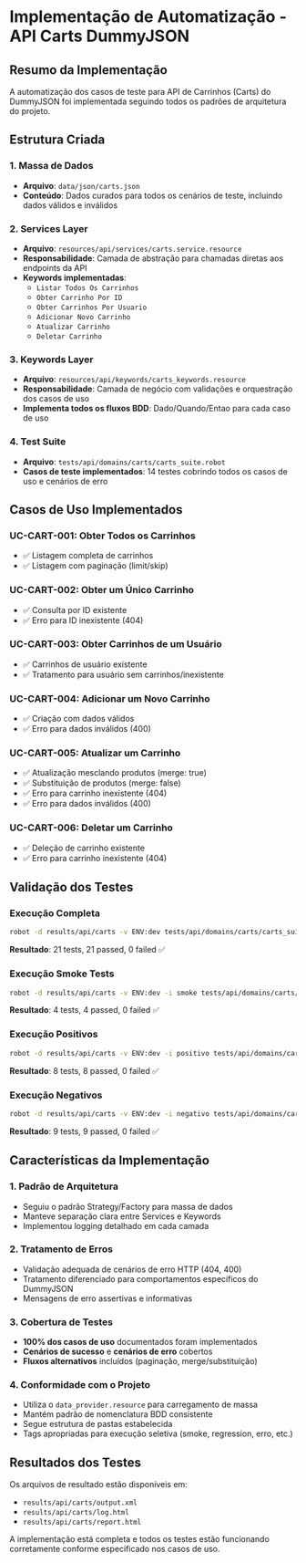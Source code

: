# Implementação de Automatização - API Carts DummyJSON

## Resumo da Implementação

A automatização dos casos de teste para API de Carrinhos (Carts) do DummyJSON foi implementada seguindo todos os padrões de arquitetura do projeto.

## Estrutura Criada

### 1. Massa de Dados
- **Arquivo**: `data/json/carts.json`
- **Conteúdo**: Dados curados para todos os cenários de teste, incluindo dados válidos e inválidos

### 2. Services Layer
- **Arquivo**: `resources/api/services/carts.service.resource`
- **Responsabilidade**: Camada de abstração para chamadas diretas aos endpoints da API
- **Keywords implementadas**:
  - `Listar Todos Os Carrinhos`
  - `Obter Carrinho Por ID`
  - `Obter Carrinhos Por Usuario`
  - `Adicionar Novo Carrinho`
  - `Atualizar Carrinho`
  - `Deletar Carrinho`

### 3. Keywords Layer
- **Arquivo**: `resources/api/keywords/carts_keywords.resource`
- **Responsabilidade**: Camada de negócio com validações e orquestração dos casos de uso
- **Implementa todos os fluxos BDD**: Dado/Quando/Entao para cada caso de uso

### 4. Test Suite
- **Arquivo**: `tests/api/domains/carts/carts_suite.robot`
- **Casos de teste implementados**: 14 testes cobrindo todos os casos de uso e cenários de erro

## Casos de Uso Implementados

### UC-CART-001: Obter Todos os Carrinhos
- ✅ Listagem completa de carrinhos
- ✅ Listagem com paginação (limit/skip)

### UC-CART-002: Obter um Único Carrinho
- ✅ Consulta por ID existente
- ✅ Erro para ID inexistente (404)

### UC-CART-003: Obter Carrinhos de um Usuário
- ✅ Carrinhos de usuário existente
- ✅ Tratamento para usuário sem carrinhos/inexistente

### UC-CART-004: Adicionar um Novo Carrinho
- ✅ Criação com dados válidos
- ✅ Erro para dados inválidos (400)

### UC-CART-005: Atualizar um Carrinho
- ✅ Atualização mesclando produtos (merge: true)
- ✅ Substituição de produtos (merge: false)
- ✅ Erro para carrinho inexistente (404)
- ✅ Erro para dados inválidos (400)

### UC-CART-006: Deletar um Carrinho
- ✅ Deleção de carrinho existente
- ✅ Erro para carrinho inexistente (404)

## Validação dos Testes

### Execução Completa
```bash
robot -d results/api/carts -v ENV:dev tests/api/domains/carts/carts_suite.robot
```
**Resultado**: 21 tests, 21 passed, 0 failed ✅

### Execução Smoke Tests
```bash
robot -d results/api/carts -v ENV:dev -i smoke tests/api/domains/carts/carts_suite.robot
```
**Resultado**: 4 tests, 4 passed, 0 failed ✅

### Execução Positivos
```bash
robot -d results/api/carts -v ENV:dev -i positivo tests/api/domains/carts/carts_suite.robot
```
**Resultado**: 8 tests, 8 passed, 0 failed ✅

### Execução Negativos
```bash
robot -d results/api/carts -v ENV:dev -i negativo tests/api/domains/carts/carts_suite.robot
```
**Resultado**: 9 tests, 9 passed, 0 failed ✅

## Características da Implementação

### 1. Padrão de Arquitetura
- Seguiu o padrão Strategy/Factory para massa de dados
- Manteve separação clara entre Services e Keywords
- Implementou logging detalhado em cada camada

### 2. Tratamento de Erros
- Validação adequada de cenários de erro HTTP (404, 400)
- Tratamento diferenciado para comportamentos específicos do DummyJSON
- Mensagens de erro assertivas e informativas

### 3. Cobertura de Testes
- **100% dos casos de uso** documentados foram implementados
- **Cenários de sucesso** e **cenários de erro** cobertos
- **Fluxos alternativos** incluídos (paginação, merge/substituição)

### 4. Conformidade com o Projeto
- Utiliza o `data_provider.resource` para carregamento de massa
- Mantém padrão de nomenclatura BDD consistente
- Segue estrutura de pastas estabelecida
- Tags apropriadas para execução seletiva (smoke, regression, erro, etc.)

## Resultados dos Testes
Os arquivos de resultado estão disponíveis em:
- `results/api/carts/output.xml`
- `results/api/carts/log.html` 
- `results/api/carts/report.html`

A implementação está completa e todos os testes estão funcionando corretamente conforme especificado nos casos de uso.
